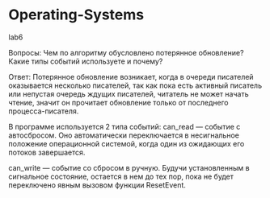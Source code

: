 # Operating-Systems
lab6

Вопросы:
Чем по алгоритму обусловлено потерянное обновление?
Какие типы событий используете и почему?

Ответ:
Потерянное обновление возникает, когда в очереди писателей оказывается несколько писателей, так как пока есть активный писатель или непустая очередь ждущих писателей, читатель не может начать чтение, значит он прочитает обновление только от последнего процесса-писателя.
 
В программе используется 2 типа событий:
can_read — событие с автосбросом. Оно автоматически переключается в несигнальное положение операционной системой, когда один из ожидающих его потоков завершается. 

can_write — событие со сбросом в ручную. Будучи установленным в сигнальное состояние, остается в нем до тех пор, пока не будет переключено явным вызовом функции ResetEvent. 

